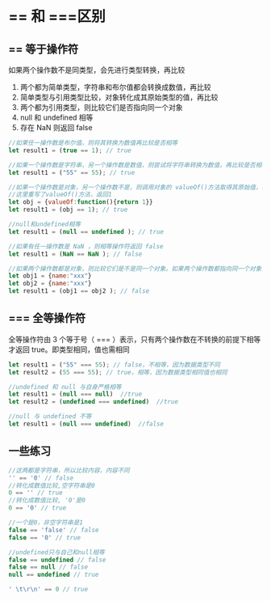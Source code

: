# == 和 ===区别

## == 等于操作符
如果两个操作数不是同类型，会先进行类型转换，再比较

1. 两个都为简单类型，字符串和布尔值都会转换成数值，再比较
2. 简单类型与引用类型比较，对象转化成其原始类型的值，再比较
3. 两个都为引用类型，则比较它们是否指向同一个对象
4. null 和 undefined 相等
5. 存在 NaN 则返回 false
   
```javascript
//如果任一操作数是布尔值，则将其转换为数值再比较是否相等
let result1 = (true == 1); // true

//如果一个操作数是字符串，另一个操作数是数值，则尝试将字符串转换为数值，再比较是否相等
let result1 = ("55" == 55); // true

//如果一个操作数是对象，另一个操作数不是，则调用对象的 valueOf()方法取得其原始值，再根据前面的规则进行比较。
//这里重写了valueOf()方法，返回1
let obj = {valueOf:function(){return 1}}
let result1 = (obj == 1); // true

//null和undefined相等
let result1 = (null == undefined ); // true

//如果有任一操作数是 NaN ，则相等操作符返回 false
let result1 = (NaN == NaN ); // false

//如果两个操作数都是对象，则比较它们是不是同一个对象。如果两个操作数都指向同一个对象，则相等操作符返回true
let obj1 = {name:"xxx"}
let obj2 = {name:"xxx"}
let result1 = (obj1 == obj2 ); // false
```

## === 全等操作符
全等操作符由 3 个等于号（ === ）表示，只有两个操作数在不转换的前提下相等才返回 true。即类型相同，值也需相同
```javascript
let result1 = ("55" === 55); // false，不相等，因为数据类型不同
let result2 = (55 === 55); // true，相等，因为数据类型相同值也相同

//undefined 和 null 与自身严格相等
let result1 = (null === null)  //true
let result2 = (undefined === undefined)  //true

//null 与 undefined 不等
let result1 = (null === undefined)  //false

```

## 一些练习
```javascript
//这两都是字符串，所以比较内容，内容不同
'' == '0' // false
//转化成数值比较,空字符串是0
0 == '' // true
//转化成数值比较, '0'是0
0 == '0' // true

//一个是0，非空字符串是1
false == 'false' // false
false == '0' // true

//undefined只与自己和null相等
false == undefined // false
false == null // false
null == undefined // true

' \t\r\n' == 0 // true
```
